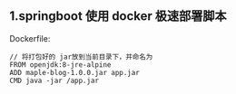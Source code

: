 ## 1.springboot 使用 docker 极速部署脚本

Dockerfile:

```
// 将打包好的 jar放到当前目录下，并命名为
FROM openjdk:8-jre-alpine
ADD maple-blog-1.0.0.jar app.jar
CMD java -jar /app.jar

```
